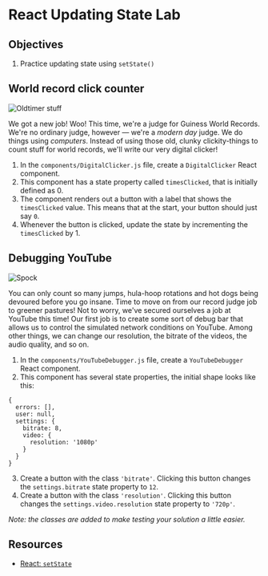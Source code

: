 # React Updating State Lab

## Objectives
1. Practice updating state using `setState()`

## World record click counter
![Oldtimer stuff](http://il5.picdn.net/shutterstock/videos/15633112/thumb/1.jpg)

We got a new job! Woo! This time, we're a judge for Guiness World Records. We're no ordinary judge, however — we're a
_modern day_ judge. We do things using _computers_. Instead of using those old, clunky clickity-things to count stuff
for world records, we'll write our very digital clicker!

1. In the `components/DigitalClicker.js` file, create a `DigitalClicker` React component.
2. This component has a state property called `timesClicked`, that is initially defined as 0.
3. The component renders out a button with a label that shows the `timesClicked` value. This means that at the start,
your button should just say `0`.
4. Whenever the button is clicked, update the state by incrementing the `timesClicked` by 1.


## Debugging YouTube
![Spock](https://media.giphy.com/media/fECTyvPYevOHC/giphy.gif)

You can only count so many jumps, hula-hoop rotations and hot dogs being devoured before you go insane. Time to move on
from our record judge job to greener pastures! Not to worry, we've secured ourselves a job at YouTube this time! Our
first job is to create some sort of debug bar that allows us to control the simulated network conditions on YouTube.
Among other things, we can change our resolution, the bitrate of the videos, the audio quality, and so on.

1. In the `components/YouTubeDebugger.js` file, create a `YouTubeDebugger` React component.
2. This component has several state properties, the initial shape looks like this:

```
{
  errors: [],
  user: null,
  settings: {
    bitrate: 8,
    video: {
      resolution: '1080p'
    }
  }
}
```

3. Create a button with the class `'bitrate'`. Clicking this button changes the `settings.bitrate` state property to `12`.
4. Create a button with the class `'resolution'`. Clicking this button changes the `settings.video.resolution`
state property to `'720p'`.

_Note: the classes are added to make testing your solution a little easier._

## Resources
- [React: `setState`](https://facebook.github.io/react/docs/component-api.html#setstate)
